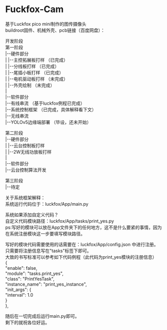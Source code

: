 # Fuckfox-Cam
基于Luckfox pico mini制作的图传摄像头  
buildroot固件、机械外壳、pcb链接（百度网盘）：  

开发阶段  
第一阶段  
|--硬件部分  
|  |--主控拓展板打样   （已完成）  
|  |--分线板打样       （已完成）  
|  |--尾插小板打样     （已完成）  
|  |--电机驱动板打样   （未完成）  
|  |--外壳绘制         （未完成）  
|  
|--软件部分  
   |--有线串流         （基于luckfox例程已完成）  
   |--系统控制框架     （已完成，具体解释看下文）  
   |--无线串流  
   |--YOLOv5边缘端部署 （毕设，还未开始）  

第二阶段  
|--硬件部分  
|  |--云台控制板打样  
|  |--2W无线功放板打样  
|  
|--软件部分   
   |--云台控制算法开发     
  
第三阶段  
|--待定    
  
关于系统框架解释：  
系统运行代码位于：luckfox/App/main.py  
  
系统如果添加自定义代码？  
自定义代码模块路径：luckfox/App/tasks/print_yes.py  
ps:写好的模块可以放在App文件夹下的任何地方，这不是什么要紧的事情，因为在系统注册模块这一步要填写模块路径。  
  
写好的模块代码需要使用的话需要在：luckfox/App/config.json 中进行注册。   
只需要将注册信息写在"tasks"标签下即可。  
大致的书写标准可以参考如下代码例程（此代码为print_yes模块的注册信息）  
{  
"enable": false,  
"module": "tasks.print_yes",  
"class": "PrintYesTask",  
"instance_name": "print_yes_instance",  
"init_args": {  
    "interval": 1.0  
}  
},  

随后在一切完成后运行main.py即可。  
剩下的就祝各位好运。  


